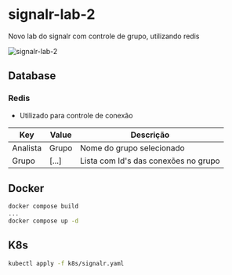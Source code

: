 # signalr-lab-2
Novo lab do signalr com controle de grupo, utilizando redis

![signalr-lab-2](https://github.com/FabioTrindade/signalr-lab-2/assets/30089341/0cfdd0a0-9410-429e-b948-7124b320a0c6)

## Database
### Redis
- Utilizado para controle de conexão

| Key | Value | Descrição |
| --- | ----- | --------- | 
| Analista | Grupo | Nome do grupo selecionado |
| Grupo | [...] | Lista com Id's das conexões no grupo |

## Docker
``` sh
docker compose build
...
docker compose up -d
```

## K8s
```sh
kubectl apply -f k8s/signalr.yaml
```
